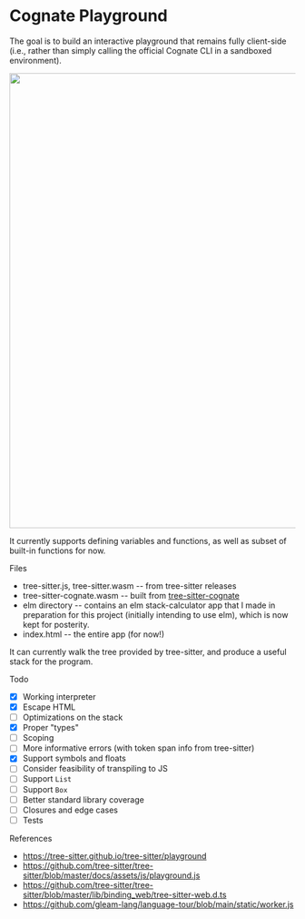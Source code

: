 # Cognate Playground

The goal is to build an interactive playground that remains fully client-side
(i.e., rather than simply calling the official Cognate CLI in a sandboxed
environment).

<img src="https://raw.githubusercontent.com/hedyhli/cognate-playground/main/demo.png" width=800/>

It currently supports defining variables and functions, as well as subset of
built-in functions for now.

Files
- tree-sitter.js, tree-sitter.wasm -- from tree-sitter releases
- tree-sitter-cognate.wasm -- built from
  [tree-sitter-cognate](https://github.com/hedyhli/tree-sitter-cognate)
- elm directory -- contains an elm stack-calculator app that I made in
  preparation for this project (initially intending to use elm), which is now
  kept for posterity.
- index.html -- the entire app (for now!)

It can currently walk the tree provided by tree-sitter, and produce a useful
stack for the program.

Todo
- [X] Working interpreter
- [X] Escape HTML
- [ ] Optimizations on the stack
- [X] Proper "types"
- [ ] Scoping
- [ ] More informative errors (with token span info from tree-sitter)
- [X] Support symbols and floats
- [ ] Consider feasibility of transpiling to JS
- [ ] Support `List`
- [ ] Support `Box`
- [ ] Better standard library coverage
- [ ] Closures and edge cases
- [ ] Tests

References
- <https://tree-sitter.github.io/tree-sitter/playground>
- <https://github.com/tree-sitter/tree-sitter/blob/master/docs/assets/js/playground.js>
- <https://github.com/tree-sitter/tree-sitter/blob/master/lib/binding_web/tree-sitter-web.d.ts>
- <https://github.com/gleam-lang/language-tour/blob/main/static/worker.js>
